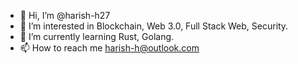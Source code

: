 - 👋 Hi, I’m @harish-h27
- 👀 I’m interested in Blockchain, Web 3.0, Full Stack Web, Security. 
- 🌱 I’m currently learning Rust, Golang.
- 📫 How to reach me harish-h@outlook.com

<!---
harish-h27/harish-h27 is a ✨ special ✨ repository because its `README.md` (this file) appears on your GitHub profile.
You can click the Preview link to take a look at your changes.
--->
